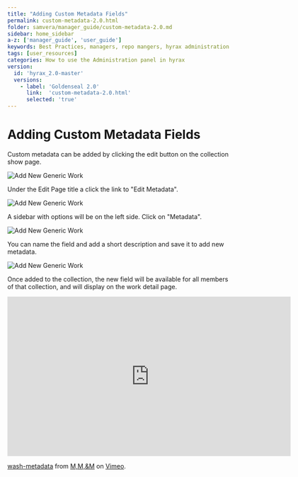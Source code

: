```yaml
---
title: "Adding Custom Metadata Fields"
permalink: custom-metadata-2.0.html
folder: samvera/manager_guide/custom-metadata-2.0.md
sidebar: home_sidebar
a-z: ['manager_guide', 'user_guide']
keywords: Best Practices, managers, repo mangers, hyrax administration
tags: [user_resources]
categories: How to use the Administration panel in hyrax
version:
  id: 'hyrax_2.0-master'
  versions:  
    - label: 'Goldenseal 2.0'
      link:  'custom-metadata-2.0.html'
      selected: 'true'
---
```


# Adding Custom Metadata Fields

Custom metadata can be added by clicking the  edit button on the collection show page.

![Add New Generic Work](images\screenshots\custom-metadata-1.png)

Under the Edit Page title a click the link to "Edit Metadata".

![Add New Generic Work](images\screenshots\custom-metadata-2.png)

A sidebar with options will be on the left side. Click on "Metadata".

![Add New Generic Work](images\screenshots\custom-metadata-3.png)

You can name the field and add a short description and save it to add new metadata.

![Add New Generic Work](images\screenshots\custom-metadata-4.png)

Once added to the collection, the new field will be available for all members of that collection, and will display on the work detail page.

<iframe src="https://player.vimeo.com/video/272627880" width="640" height="360" frameborder="0" webkitallowfullscreen mozallowfullscreen allowfullscreen></iframe>
<p><a href="https://vimeo.com/272627880">wash-metadata</a> from <a href="https://vimeo.com/user2583318">M,M,&amp;M</a> on <a href="https://vimeo.com">Vimeo</a>.</p>

